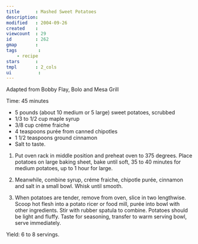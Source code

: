 ```yaml
---
title      : Mashed Sweet Potatoes
description: 
modified   : 2004-09-26
created    : 
viewcount  : 29
id         : 262
gmap       : 
tags        :
    - recipe
stars      : 
tmpl       : 2_cols
ui			: 
---
```


Adapted from Bobby Flay, Bolo and Mesa Grill
 
Time: 45 minutes

* 5 pounds (about 10 medium or 5 large) sweet potatoes, scrubbed 
* 1/3 to 1/2 cup maple syrup 
* 3/8 cup créme fraiche 
* 4 teaspoons purée from canned chipotles 
* 1 1/2 teaspoons ground cinnamon 
* Salt to taste.
 
1. Put oven rack in middle position and preheat oven to 375 degrees. Place potatoes on large baking sheet, bake until soft, 35 to 40 minutes for medium potatoes, up to 1 hour for large.
 
2. Meanwhile, combine syrup, créme fraiche, chipotle purée, cinnamon and salt in a small bowl. Whisk until smooth.
 
3. When potatoes are tender, remove from oven, slice in two lengthwise. Scoop hot flesh into a potato ricer or food mill, purée into bowl with other ingredients. Stir with rubber spatula to combine. Potatoes should be light and fluffy. Taste for seasoning, transfer to warm serving bowl, serve immediately.
 
Yield: 6 to 8 servings.
